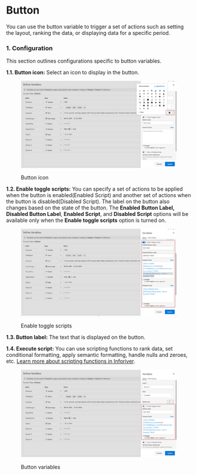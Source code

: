 # Button

You can use the button variable to trigger a set of actions such as setting the layout, ranking the data, or displaying data for a specific period.

### 1. Configuration <a href="#id-1.-configuration" id="id-1.-configuration"></a>

This section outlines configurations specific to button variables.

**1.1. Button icon:** Select an icon to display in the button.

<figure><img src="../../../.gitbook/assets/image (3) (1).png" alt=""><figcaption><p>Button icon</p></figcaption></figure>

**1.2. Enable toggle scripts:** You can specify a set of actions to be applied when the button is enabled(Enabled Script) and another set of actions when the button is disabled(Disabled Script). The label on the button also changes based on the state of the button. The **Enabled Button Label,** **Disabled Button Label**, **Enabled Script**, and **Disabled Script** options will be available only when the **Enable toggle scripts** option is turned on.

<figure><img src="../../../.gitbook/assets/image (1) (1) (1) (1) (1) (1).png" alt=""><figcaption><p>Enable toggle scripts</p></figcaption></figure>

**1.3. Button label:** The text that is displayed on the button.

**1.4. Execute script:** You can use scripting functions to rank data, set conditional formatting, apply semantic formatting, handle nulls and zeroes, etc. [Learn more about scripting functions in Inforiver](../../../formula-syntax/scripting-functions/).

<figure><img src="../../../.gitbook/assets/image (2) (1) (1).png" alt=""><figcaption><p>Button variables</p></figcaption></figure>

